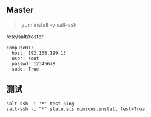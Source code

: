 ## Master

> yum install -y salt-ssh

/etc/salt/roster

```
compute01:
  host: 192.168.199.13
  user: root
  passwd: 12345678
  sudo: True
```

## 测试

```
salt-ssh -i '*' test.ping
salt-ssh -i "*" state.sls minions.install test=True
```